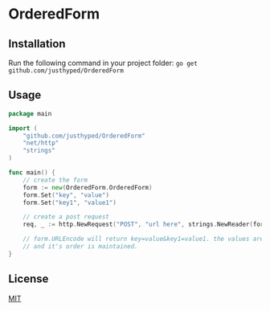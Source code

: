 # OrderedForm
## Installation
Run the following command in your project folder:
``go get github.com/justhyped/OrderedForm``

## Usage
```go
package main

import (
	"github.com/justhyped/OrderedForm"
	"net/http"
	"strings"
)

func main() {
	// create the form
	form := new(OrderedForm.OrderedForm)
	form.Set("key", "value")
	form.Set("key1", "value1")

	// create a post request
	req, _ := http.NewRequest("POST", "url here", strings.NewReader(form.URLEncode()))

	// form.URLEncode will return key=value&key1=value1. the values are properly query escapep
	// and it's order is maintained.	
}
```
## License
[MIT](https://choosealicense.com/licenses/mit/)
